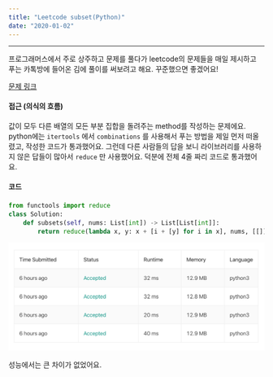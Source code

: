```yaml
---
title: "Leetcode subset(Python)"
date: "2020-01-02"
---
```


---
프로그래머스에서 주로 상주하고 문제를 풀다가 leetcode의 문제들을 매일 제시하고 푸는 카톡방에 들어온 김에 풀이를 써보려고 해요. 꾸준했으면 좋겠어요!

[문제 링크](https://leetcode.com/problems/subsets/)



#### 접근 (의식의 흐름)

값이 모두 다른 배열의 모든 부분 집합을 돌려주는 method를 작성하는 문제에요.
 python에는 `itertools` 에서 `combinations` 를 사용해서 푸는 방법을 제일 먼저 떠올렸고,
 작성한 코드가 통과했어요. 그런데 다른 사람들의 답을 보니 라이브러리를 사용하지 않은 답들이 많아서
 `reduce` 만 사용했어요. 덕분에 전체 4줄 짜리 코드로 통과했어요.



#### 코드

```python
from functools import reduce
class Solution:
    def subsets(self, nums: List[int]) -> List[List[int]]:
        return reduce(lambda x, y: x + [i + [y] for i in x], nums, [[]])
```



![image-20200102210024153](leetcode-subset/image-20200102210024153.png)

성능에서는 큰 차이가 없었어요.

